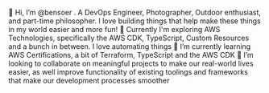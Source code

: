 👋 Hi, I’m @bensoer . A DevOps Engineer, Photographer, Outdoor enthusiast, and part-time philosopher. I love building things that help make these things in my world easier and more fun!
👀 Currently I'm exploring AWS Technologies, specifically the AWS CDK, TypeScript, Custom Resources and a bunch in between. I love automating things 
🌱 I’m currently learning AWS Certifications, a bit of Terraform, TypeScript and the AWS CDK
💞️ I’m looking to collaborate on meaningful projects to make our real-world lives easier, as well improve functionality of existing toolings and frameworks that make our development processes smoother

<!---
bensoer/bensoer is a ✨ special ✨ repository because its `README.md` (this file) appears on your GitHub profile.
You can click the Preview link to take a look at your changes.
--->
